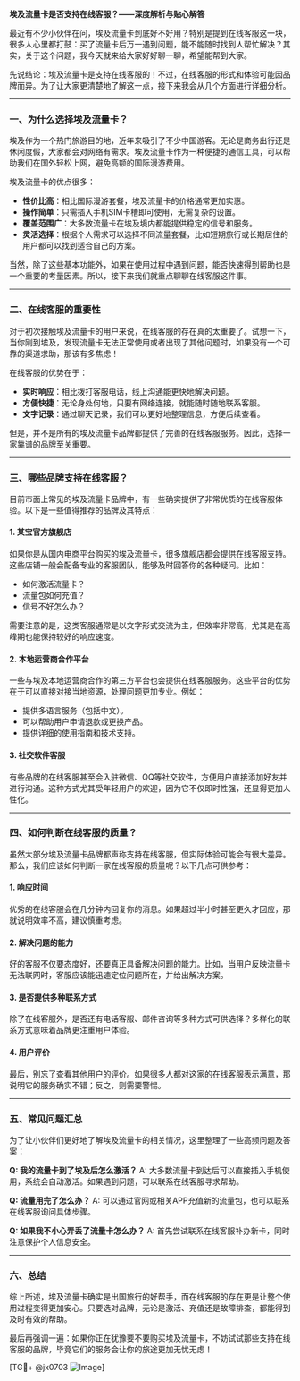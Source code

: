 **埃及流量卡是否支持在线客服？——深度解析与贴心解答**

最近有不少小伙伴在问，埃及流量卡到底好不好用？特别是提到在线客服这一块，很多人心里都打鼓：买了流量卡后万一遇到问题，能不能随时找到人帮忙解决？其实，关于这个问题，我今天就来给大家好好聊一聊，希望能帮到大家。

先说结论：埃及流量卡是支持在线客服的！不过，在线客服的形式和体验可能因品牌而异。为了让大家更清楚地了解这一点，接下来我会从几个方面进行详细分析。

---

### 一、为什么选择埃及流量卡？

埃及作为一个热门旅游目的地，近年来吸引了不少中国游客。无论是商务出行还是休闲度假，大家都会对网络有需求。埃及流量卡作为一种便捷的通信工具，可以帮助我们在国外轻松上网，避免高额的国际漫游费用。

埃及流量卡的优点很多：
- **性价比高**：相比国际漫游套餐，埃及流量卡的价格通常更加实惠。
- **操作简单**：只需插入手机SIM卡槽即可使用，无需复杂的设置。
- **覆盖范围广**：大多数流量卡在埃及境内都能提供稳定的信号和服务。
- **灵活选择**：根据个人需求可以选择不同流量套餐，比如短期旅行或长期居住的用户都可以找到适合自己的方案。

当然，除了这些基本功能外，如果在使用过程中遇到问题，能否快速得到帮助也是一个重要的考量因素。所以，接下来我们就重点聊聊在线客服这件事。

---

### 二、在线客服的重要性

对于初次接触埃及流量卡的用户来说，在线客服的存在真的太重要了。试想一下，当你刚到埃及，发现流量卡无法正常使用或者出现了其他问题时，如果没有一个可靠的渠道求助，那该有多焦虑！

在线客服的优势在于：
- **实时响应**：相比拨打客服电话，线上沟通能更快地解决问题。
- **方便快捷**：无论身处何地，只要有网络连接，就能随时随地联系客服。
- **文字记录**：通过聊天记录，我们可以更好地整理信息，方便后续查看。

但是，并不是所有的埃及流量卡品牌都提供了完善的在线客服服务。因此，选择一家靠谱的品牌至关重要。

---

### 三、哪些品牌支持在线客服？

目前市面上常见的埃及流量卡品牌中，有一些确实提供了非常优质的在线客服体验。以下是一些值得推荐的品牌及其特点：

#### 1. **某宝官方旗舰店**
如果你是从国内电商平台购买的埃及流量卡，很多旗舰店都会提供在线客服支持。这些店铺一般会配备专业的客服团队，能够及时回答你的各种疑问。比如：
- 如何激活流量卡？
- 流量包如何充值？
- 信号不好怎么办？

需要注意的是，这类客服通常是以文字形式交流为主，但效率非常高，尤其是在高峰期也能保持较好的响应速度。

#### 2. **本地运营商合作平台**
一些与埃及本地运营商合作的第三方平台也会提供在线客服服务。这些平台的优势在于可以直接对接当地资源，处理问题更加专业。例如：
- 提供多语言服务（包括中文）。
- 可以帮助用户申请退款或更换产品。
- 提供详细的使用指南和技术支持。

#### 3. **社交软件客服**
有些品牌的在线客服甚至会入驻微信、QQ等社交软件，方便用户直接添加好友并进行沟通。这种方式尤其受年轻用户的欢迎，因为它不仅即时性强，还显得更加人性化。

---

### 四、如何判断在线客服的质量？

虽然大部分埃及流量卡品牌都声称支持在线客服，但实际体验可能会有很大差异。那么，我们应该如何判断一家在线客服的质量呢？以下几点可供参考：

#### 1. 响应时间
优秀的在线客服会在几分钟内回复你的消息。如果超过半小时甚至更久才回应，那就说明效率不高，建议慎重考虑。

#### 2. 解决问题的能力
好的客服不仅要态度好，还要真正具备解决问题的能力。比如，当用户反映流量卡无法联网时，客服应该能迅速定位问题所在，并给出解决方案。

#### 3. 是否提供多种联系方式
除了在线客服外，是否还有电话客服、邮件咨询等多种方式可供选择？多样化的联系方式意味着品牌更注重用户体验。

#### 4. 用户评价
最后，别忘了查看其他用户的评价。如果很多人都对这家的在线客服表示满意，那说明它的服务确实不错；反之，则需要警惕。

---

### 五、常见问题汇总

为了让小伙伴们更好地了解埃及流量卡的相关情况，这里整理了一些高频问题及答案：

**Q: 我的流量卡到了埃及后怎么激活？**
A: 大多数流量卡到达后可以直接插入手机使用，系统会自动激活。如果遇到问题，可以联系在线客服寻求帮助。

**Q: 流量用完了怎么办？**
A: 可以通过官网或相关APP充值新的流量包，也可以联系在线客服询问具体步骤。

**Q: 如果我不小心弄丢了流量卡怎么办？**
A: 首先尝试联系在线客服补办新卡，同时注意保护个人信息安全。

---

### 六、总结

综上所述，埃及流量卡确实是出国旅行的好帮手，而在线客服的存在更是让整个使用过程变得更加安心。只要选对品牌，无论是激活、充值还是故障排查，都能得到及时有效的帮助。

最后再强调一遍：如果你正在犹豫要不要购买埃及流量卡，不妨试试那些支持在线客服的品牌，毕竟它们的服务会让你的旅途更加无忧无虑！

[TG💪+ @jx0703 ![Image](https://github.com/user-attachments/assets/dbca1d08-cadb-493c-b0ec-ad6f7a83f270)]